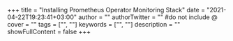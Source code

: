 +++
title = "Installing Prometheus Operator Monitoring Stack"
date = "2021-04-22T19:23:41+03:00"
author = ""
authorTwitter = "" #do not include @
cover = ""
tags = ["", ""]
keywords = ["", ""]
description = ""
showFullContent = false
+++
